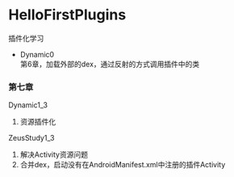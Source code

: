 # HelloFirstPlugins
插件化学习


- Dynamic0    
第6章，加载外部的dex，通过反射的方式调用插件中的类




### 第七章  

Dynamic1_3 

1. 资源插件化

ZeusStudy1_3   

1. 解决Activity资源问题
2. 合并dex，启动没有在AndroidManifest.xml中注册的插件Activity
